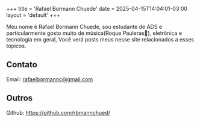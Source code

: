 
+++
title = 'Rafael Bormann Chuede'
date = 2025-04-15T14:04:01-03:00
layout = 'default'
+++

Meu nome é Rafael Bormann Chuede, sou estudante de ADS e particularmente gosto muito de música(Roque Pauleras🤘), eletrônica e tecnologia em geral,
Você verá posts meus nesse site relacionados a esses tópicos.

## Contato
Email: rafaelbormannc@gmail.com

## Outros
Github: https://github.com/rbmannchued/


